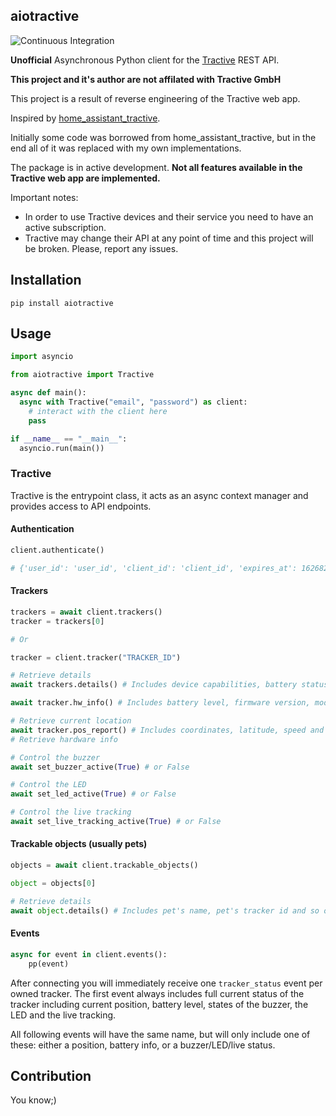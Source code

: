 ## aiotractive

![Continuous Integration](https://github.com/zhulik/aiotractive/workflows/Continuous%20Integration/badge.svg?branch=main)

**Unofficial** Asynchronous Python client for the [Tractive](https://tractive.com) REST API.

**This project and it's author are not affilated with Tractive GmbH**

This project is a result of reverse engineering of the Tractive web app.

Inspired by [home_assistant_tractive](https://github.com/Danielhiversen/home_assistant_tractive).

Initially some code was borrowed from home_assistant_tractive, but in the end all of it was replaced with my own implementations.

The package is in active development. **Not all features available in the Tractive web app are implemented.**

Important notes:

- In order to use Tractive devices and their service you need to have an active subscription.
- Tractive may change their API at any point of time and this project will be broken. Please, report any issues.

## Installation

`pip install aiotractive`

## Usage

```python
import asyncio

from aiotractive import Tractive

async def main():
  async with Tractive("email", "password") as client:
    # interact with the client here
    pass

if __name__ == "__main__":
  asyncio.run(main())
```


### Tractive

Tractive is the entrypoint class, it acts as an async context manager and provides access to API endpoints.

#### Authentication

```python
client.authenticate()

# {'user_id': 'user_id', 'client_id': 'client_id', 'expires_at': 1626821491, 'access_token': 'long access token'}
```

#### Trackers

```python
trackers = await client.trackers()
tracker = trackers[0]

# Or

tracker = client.tracker("TRACKER_ID")

# Retrieve details
await trackers.details() # Includes device capabilities, battery status(not level), charging state and so on

await tracker.hw_info() # Includes battery level, firmware version, model and so on

# Retrieve current location 
await tracker.pos_report() # Includes coordinates, latitude, speed and so on
# Retrieve hardware info

# Control the buzzer
await set_buzzer_active(True) # or False

# Control the LED
await set_led_active(True) # or False

# Control the live tracking
await set_live_tracking_active(True) # or False
```

#### Trackable objects (usually pets)
```python
objects = await client.trackable_objects()

object = objects[0]

# Retrieve details
await object.details() # Includes pet's name, pet's tracker id and so on
```

#### Events

```python
async for event in client.events():
    pp(event)

```

After connecting you will immediately receive one `tracker_status` event per owned tracker.
The first event always includes full current status of the tracker including current position, battery level, states of the buzzer, the LED and the live tracking.

All following events will have the same name, but will only include one of these: either a position, battery info, or a buzzer/LED/live status.


## Contribution
You know;)
